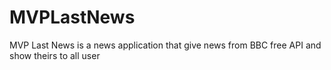 # MVPLastNews
MVP Last News is a news application that give news from BBC free API and show theirs to all user
